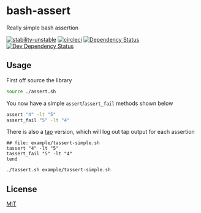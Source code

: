 # bash-assert
Really simple bash assertion

[![stability-unstable](https://img.shields.io/badge/stability-unstable-yellow.svg)][stability]
[![circleci](https://circleci.com/gh/orangemug/bash-assert.png?style=shield)][circleci]
[![Dependency Status](https://david-dm.org/orangemug/bash-assert.svg)][dm-prod]
[![Dev Dependency Status](https://david-dm.org/orangemug/bash-assert/dev-status.svg)][dm-dev]

[stability]: https://github.com/orangemug/stability-badges#unstable
[circleci]:  https://circleci.com/gh/orangemug/bash-assert
[dm-prod]:   https://david-dm.org/orangemug/bash-assert
[dm-dev]:    https://david-dm.org/orangemug/bash-assert#info=devDependencies


## Usage
First off source the library

```sh
source ./assert.sh
```

You now have a simple `assert`/`assert_fail` methods shown below

```sh
assert "4" -lt "5"
assert_fail "5" -lt "4"
```

There is also a [tap](https://testanything.org/tap-version-13-specification.html) version, which will log out tap output for each assertion

```text
## file: example/tassert-simple.sh
tassert "4" -lt "5"
tassert_fail "5" -lt "4"
tend
```

```sh
./tassert.sh example/tassert-simple.sh
```


## License
[MIT](LICENSE)
